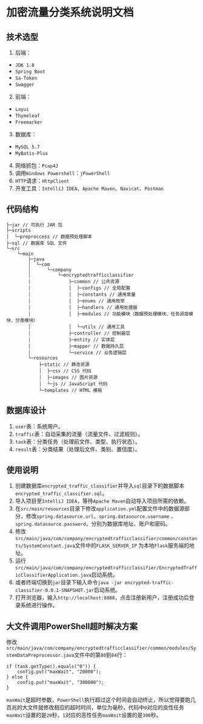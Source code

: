 # 加密流量分类系统说明文档

## 技术选型

1. 后端：

- `JDK 1.8`
- `Spring Boot`
- `Sa-Token`
- `Swagger`

2. 前端：

- `Layui`
- `Thymeleaf`
- `Freemarker`

3. 数据库：

- `MySQL 5.7`
- `MyBatis-Plus`

4. 网络抓包：`Pcap4J`
5. 调用`Windows Powershell`：`jPowerShell`
6. `HTTP`请求：`HttpClient`
7. 开发工具：`IntelliJ IDEA`、`Apache Maven`、`Navicat`、`Postman`

## 代码结构

```
├─jar // 可执行 JAR 包
├─scripts
│  └─preproccess // 数据预处理脚本
├─sql // 数据库 SQL 文件
└─src
    └─main
        ├─java
        │  └─com
        │      └─company
        │          └─encryptedtrafficclassifier
        │              ├─common // 公共资源
        │              │  ├─configs // 全局配置
        │              │  ├─constants // 通用常量
        │              │  ├─enums // 通用枚举
        │              │  ├─handlers // 通用处理器
        │              │  ├─modules // 功能模块（数据预处理模块、任务调度模块、分类模块）
        │              │  └─utils // 通用工具
        │              ├─controller // 控制器层
        │              ├─entity // 实体层
        │              ├─mapper // 数据持久层
        │              └─service // 业务逻辑层
        └─resources
            ├─static // 静态资源
            │  ├─css // CSS 代码
            │  ├─images // 图片资源
            │  └─js // JavaScript 代码
            └─templates // HTML 模板
```

## 数据库设计

1. `user`表：系统用户。
2. `traffic`表：自动采集的流量（流量文件、过滤规则）。
3. `task`表：分类任务（处理前文件、类型、执行状态）。
4. `result`表：分类结果（处理后文件、类别、置信度）。

## 使用说明

1. 创建数据库`encrypted_traffic_classifier`并导入`sql`目录下的数据脚本`encrypted_traffic_classifier.sql`。
2. 导入项目至`IntelliJ IDEA`，等待`Apache Maven`自动导入项目所需的依赖。
3. 在`src/main/resources`目录下修改`application.yml`配置文件中的数据源部分，修改`spring.datasource.url`、`spring.datasource.username`
   、`spring.datasource.password`，分别为数据库地址、账户和密码。
4. 修改`src/main/java/com/company/encryptedtrafficclassifier/common/constants/SystemConstant.java`文件中的`FLASK_SERVER_IP`
   为本地`Flask`服务端的地址。
5. 运行`src/main/java/com/company/encryptedtrafficclassifier/EncryptedTrafficClassifierApplication.java`启动系统。
6. 或者终端切换到`jar`目录下输入命令`java -jar encrypted-traffic-classifier-0.0.1-SNAPSHOT.jar`启动系统。
7. 打开浏览器，输入`http://localhost:8888`，点击注册新用户，注册成功后登录系统进行操作。

## 大文件调用PowerShell超时解决方案

修改`src/main/java/com/company/encryptedtrafficclassifier/common/modules/SystemDataPreprocessor.java`文件中的第`80`到`84`行：
```
if (task.getType().equals("0")) {
    config.put("maxWait", "20000");
} else {
    config.put("maxWait", "300000");
}
```
`maxWait`是超时参数，`PowerShell`执行超过这个时间会自动终止，所以觉得要跑几百兆的大文件就修改相应的超时时间，单位为毫秒，代码中`0`对应的良性任务`maxWait`设置的是`20`秒，`1`对应的恶性任务`maxWait`设置的是`300`秒。